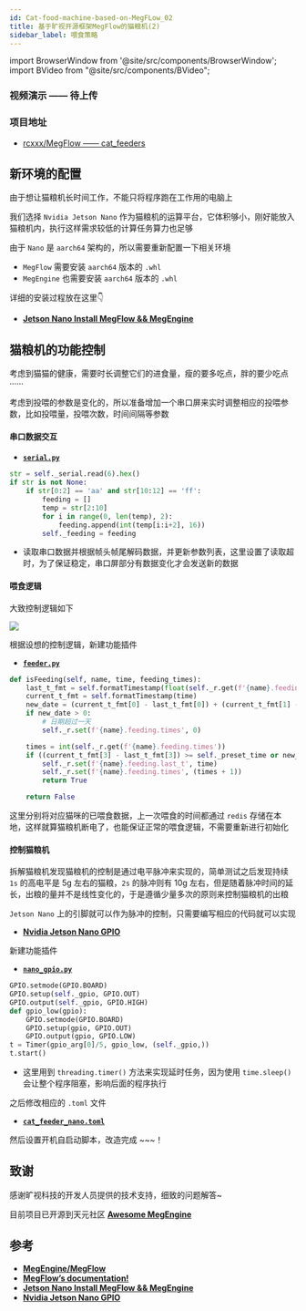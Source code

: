 ```yaml
---
id: Cat-food-machine-based-on-MegFLow_02
title: 基于旷视开源框架MegFlow的猫粮机(2)
sidebar_label: 喂食策略
---
```


import BrowserWindow from '@site/src/components/BrowserWindow';
import BVideo from "@site/src/components/BVideo";

<BrowserWindow>

### 视频演示 —— 待上传

<BVideo src="" bsrc=""/>

### 项目地址
- [rcxxx/MegFlow —— cat_feeders](https://github.com/rcxxx/MegFlow/tree/master/flow-python/examples/cat_feeders)

</BrowserWindow>

## 新环境的配置
由于想让猫粮机长时间工作，不能只将程序跑在工作用的电脑上

我们选择 `Nvidia Jetson Nano` 作为猫粮机的运算平台，它体积够小，刚好能放入猫粮机内，执行这样需求较低的计算任务算力也足够

由于 `Nano` 是 `aarch64` 架构的，所以需要重新配置一下相关环境
- `MegFlow` 需要安装 `aarch64` 版本的 `.whl`
- `MegEngine` 也需要安装 `aarch64` 版本的 `.whl`

详细的安装过程放在这里👇
- **[Jetson Nano Install MegFlow && MegEngine](https://sinnammanyo.cn/personal-site/docs/computer/pc/devices/nvidia/jeston-nano/jetson-nano-megflow-megengine)**

## 猫粮机的功能控制

考虑到猫猫的健康，需要时长调整它们的进食量，瘦的要多吃点，胖的要少吃点······

考虑到投喂的参数是变化的，所以准备增加一个串口屏来实时调整相应的投喂参数，比如投喂量，投喂次数，时间间隔等参数

#### 串口数据交互

- **[`serial.py`](https://github.com/rcxxx/MegFlow/blob/master/flow-python/examples/cat_feeders/serial.py)**

``` py
str = self._serial.read(6).hex()
if str is not None:
    if str[0:2] == 'aa' and str[10:12] == 'ff':
        feeding = []
        temp = str[2:10]
        for i in range(0, len(temp), 2):
            feeding.append(int(temp[i:i+2], 16))
        self._feeding = feeding
```
- 读取串口数据并根据帧头帧尾解码数据，并更新参数列表，这里设置了读取超时，为了保证稳定，串口屏部分有数据变化才会发送新的数据

#### 喂食逻辑
大致控制逻辑如下

![](https://pictures-1304295136.cos.ap-guangzhou.myqcloud.com/screenshot/MegFlow-Cat_feeder/%E7%8C%AB%E7%B2%AE%E6%9C%BA%E5%96%82%E9%A3%9F%E6%9C%BA%E5%88%B6.png)

根据设想的控制逻辑，新建功能插件

- **[`feeder.py`](https://github.com/rcxxx/MegFlow/blob/master/flow-python/examples/cat_feeders/feeder.py)**

```py
def isFeeding(self, name, time, feeding_times):
    last_t_fmt = self.formatTimestamp(float(self._r.get(f'{name}.feeding.last_t')))
    current_t_fmt = self.formatTimestamp(time)
    new_date = (current_t_fmt[0] - last_t_fmt[0]) + (current_t_fmt[1] - last_t_fmt[1]) + (current_t_fmt[2] - last_t_fmt[2])
    if new_date > 0:
        # 日期超过一天
        self._r.set(f'{name}.feeding.times', 0)

    times = int(self._r.get(f'{name}.feeding.times'))
    if ((current_t_fmt[3] - last_t_fmt[3]) >= self._preset_time or new_date) and (times < feeding_times):
        self._r.set(f'{name}.feeding.last_t', time)
        self._r.set(f'{name}.feeding.times', (times + 1))
        return True

    return False
```

这里分别将对应猫咪的已喂食数据，上一次喂食的时间都通过 `redis` 存储在本地，这样就算猫粮机断电了，也能保证正常的喂食逻辑，不需要重新进行初始化

#### 控制猫粮机
拆解猫粮机发现猫粮机的控制是通过电平脉冲来实现的，简单测试之后发现持续 `1s` 的高电平是 5g 左右的猫粮，`2s` 的脉冲则有 10g 左右，但是随着脉冲时间的延长，出粮的量并不是线性变化的，于是遵循少量多次的原则来控制猫粮机的出粮

`Jetson Nano` 上的引脚就可以作为脉冲的控制，只需要编写相应的代码就可以实现
- **[Nvidia Jetson Nano GPIO](https://sinnammanyo.cn/personal-site/docs/computer/pc/devices/nvidia/jeston-nano/jetson-nano-gpio)**

新建功能插件
- **[`nano_gpio.py`](https://github.com/rcxxx/MegFlow/blob/master/flow-python/examples/cat_feeders/nano_gpio.py)**

``` py
GPIO.setmode(GPIO.BOARD)
GPIO.setup(self._gpio, GPIO.OUT)
GPIO.output(self._gpio, GPIO.HIGH)
def gpio_low(gpio):
    GPIO.setmode(GPIO.BOARD)
    GPIO.setup(gpio, GPIO.OUT)
    GPIO.output(gpio, GPIO.LOW)
t = Timer(gpio_arg[0]/5, gpio_low, (self._gpio,))
t.start()
```
- 这里用到 `threading.timer()` 方法来实现延时任务，因为使用 `time.sleep()` 会让整个程序阻塞，影响后面的程序执行

之后修改相应的 `.toml` 文件

- **[`cat_feeder_nano.toml`](https://github.com/rcxxx/MegFlow/blob/master/flow-python/examples/cat_feeders/cat_feeder_nano.toml)**

然后设置开机自启动脚本，改造完成 ~~~！

## 致谢
感谢旷视科技的开发人员提供的技术支持，细致的问题解答~

目前项目已开源到天元社区 **[Awesome MegEngine](https://github.com/MegEngine/awesome-megengine)**

## 参考
- **[MegEngine/MegFlow](https://github.com/MegEngine/MegFlow)**
- **[MegFlow’s documentation!](https://megflow.readthedocs.io/zh_CN/latest/)**
- **[Jetson Nano Install MegFlow && MegEngine](https://sinnammanyo.cn/personal-site/docs/computer/pc/devices/nvidia/jeston-nano/jetson-nano-megflow-megengine)**
- **[Nvidia Jetson Nano GPIO](https://sinnammanyo.cn/personal-site/docs/computer/pc/devices/nvidia/jeston-nano/jetson-nano-gpio)**